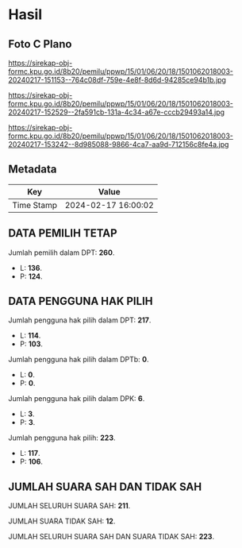 # Hasil

## Foto C Plano

https://sirekap-obj-formc.kpu.go.id/8b20/pemilu/ppwp/15/01/06/20/18/1501062018003-20240217-151153--764c08df-759e-4e8f-8d6d-94285ce94b1b.jpg

https://sirekap-obj-formc.kpu.go.id/8b20/pemilu/ppwp/15/01/06/20/18/1501062018003-20240217-152529--2fa591cb-131a-4c34-a67e-cccb29493a14.jpg

https://sirekap-obj-formc.kpu.go.id/8b20/pemilu/ppwp/15/01/06/20/18/1501062018003-20240217-153242--8d985088-9866-4ca7-aa9d-712156c8fe4a.jpg


## Metadata

| Key        | Value               |
| ---------- | ------------------- |
| Time Stamp | 2024-02-17 16:00:02 |


## DATA PEMILIH TETAP

Jumlah pemilih dalam DPT: **260**.
 * L: **136**.
 * P: **124**.

## DATA PENGGUNA HAK PILIH

Jumlah pengguna hak pilih dalam DPT: **217**.
 * L: **114**.
 * P: **103**.

Jumlah pengguna hak pilih dalam DPTb: **0**.
 * L: **0**.
 * P: **0**.

Jumlah pengguna hak pilih dalam DPK: **6**.
 * L: **3**.
 * P: **3**.

Jumlah pengguna hak pilih: **223**.
 * L: **117**.
 * P: **106**.

## JUMLAH SUARA SAH DAN TIDAK SAH

JUMLAH SELURUH SUARA SAH: **211**.

JUMLAH SUARA TIDAK SAH: **12**.

JUMLAH SELURUH SUARA SAH DAN SUARA TIDAK SAH: **223**.


